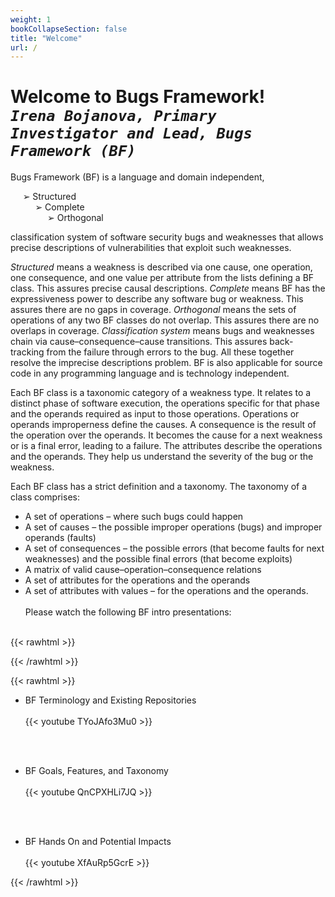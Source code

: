 ```yaml
---
weight: 1
bookCollapseSection: false
title: "Welcome"
url: /
---
```

# Welcome to Bugs Framework! <br/>_`Irena Bojanova, Primary Investigator and Lead, Bugs Framework (BF)`_

Bugs Framework (BF) is a language and domain independent,

     ➢ Structured  
          ➢ Complete  
               ➢ Orthogonal  

classification system of software security bugs and weaknesses that allows precise descriptions of vulnerabilities that exploit such weaknesses.

_Structured_ means a weakness is described via one cause, one operation, one consequence, and one value per attribute from the lists defining a BF class. This assures precise causal descriptions. _Complete_ means BF has the expressiveness power to describe any software bug or weakness. This assures there are no gaps in coverage. _Orthogonal_ means the sets of operations of any two BF classes do not overlap. This assures there are no overlaps in coverage. _Classification system_ means bugs and weaknesses chain via cause–consequence–cause transitions. This assures back-tracking from the failure through errors to the bug. All these together resolve the imprecise descriptions problem. BF is also applicable for source code in any programming language and is technology independent. 

Each BF class is a taxonomic  category  of  a  weakness type. It relates to a distinct phase of software execution, the operations specific for that phase and 
the operands required as input to those operations. Operations or operands improperness define the causes. A consequence is the result of the operation over the operands. It becomes the cause for a next weakness or is a final error, leading to a failure. The attributes describe the operations and the operands. 
They help us understand the severity of the bug or the weakness.

Each BF class has a strict definition and a taxonomy. The taxonomy of a class comprises:

*   A set of operations – where such bugs could happen
*   A set of causes – the possible improper operations (bugs) and improper operands (faults)
*   A set of consequences – the possible errors (that become faults for next weaknesses) and the possible
final errors (that become exploits)
*   A matrix of valid cause–operation–consequence relations
*   A set of attributes for the operations and the operands
*   A set of attributes with values – for the operations and the operands.
<br/><br/>
Please watch the following BF intro presentations:
<br/><br/>

{{< rawhtml >}} 

<!-- <video width=100% controls autoplay>
    <source src="https://youtu.be/TYoJAfo3Mu0">
</video> -->


{{< /rawhtml >}}

{{< rawhtml >}} 

* BF Terminology and Existing Repositories
<br/><br/>
{{< youtube TYoJAfo3Mu0 >}}

<br/><br/>
* BF Goals, Features, and Taxonomy
<br/><br/>
{{< youtube QnCPXHLi7JQ >}}

<br/><br/>
* BF Hands On and Potential Impacts
<br/><br/>
{{< youtube XfAuRp5GcrE >}}

<!-- <video width=100% controls autoplay>
    <source src="//cfscloud.nist.gov/midas_uploads/3048\BF/videos/BF - Website - IB.mp4" type="video/mp4">
    <source src="https://youtu.be/287mCQOj87w" type="video/mp4">
    Your browser does not support the video tag.  
</video> -->

{{< /rawhtml >}}
